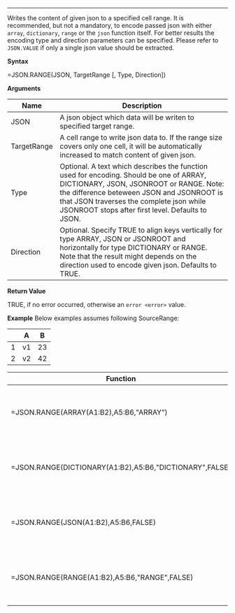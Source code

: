 ------------------------------------------------------------------------

Writes the content of given json to a specified cell range. It is
recommended, but not a mandatory, to encode passed json with either
`array`, `dictionary`, `range` or the `json` function itself. For better
results the encoding type and direction parameters can be specified.
Please refer to `JSON.VALUE` if only a single json value should be
extracted.

**Syntax**

=JSON.RANGE(JSON, TargetRange \[, Type, Direction\])

**Arguments**

| Name        | Description                                                                                                                                                                                                                                                                      |
|-------------|----------------------------------------------------------------------------------------------------------------------------------------------------------------------------------------------------------------------------------------------------------------------------------|
| JSON        | A json object which data will be writen to specified target range.                                                                                                                                                                                                               |
| TargetRange | A cell range to write json data to. If the range size covers only one cell, it will be automatically increased to match content of given json.                                                                                                                                   |
| Type        | Optional. A text which describes the function used for encoding. Should be one of ARRAY, DICTIONARY, JSON, JSONROOT or RANGE. Note: the difference beteween JSON and JSONROOT is that JSON traverses the complete json while JSONROOT stops after first level. Defaults to JSON. |
| Direction   | Optional. Specify TRUE to align keys vertically for type ARRAY, JSON or JSONROOT and horizontally for type DICTIONARY or RANGE. Note that the result might depends on the direction used to encode given json. Defaults to TRUE.                                                 |

**Return Value**

TRUE, if no error occurred, otherwise an `error <error>` value.

**Example** Below examples assumes following SourceRange:

|     | A   | B   |
|-----|-----|-----|
| 1   | v1  | 23  |
| 2   | v2  | 42  |

| Function                                                | Result                                        |
|---------------------------------------------------------|-----------------------------------------------|
| =JSON.RANGE(ARRAY(A1:B2),A5:B6,"ARRAY")                 | Results in: A5="v1", B5="23" A6="v1", B6="42" |
| =JSON.RANGE(DICTIONARY(A1:B2),A5:B6,"DICTIONARY",FALSE) | Results in: A5="v1", B5="23" A6="v1", B6="42" |
| =JSON.RANGE(JSON(A1:B2),A5:B6,FALSE)                    | Results in: A5="v1", B5="v2" A6="23", B6="42" |
| =JSON.RANGE(RANGE(A1:B2),A5:B6,"RANGE",FALSE)           | Results in: A5="v1", B5="v2" A6="23", B6="42" |
